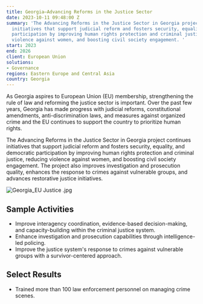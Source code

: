 ```yaml
---
title: Georgia—Advancing Reforms in the Justice Sector
date: 2023-10-11 09:48:00 Z
summary: 'The Advancing Reforms in the Justice Sector in Georgia project continues
  initiatives that support judicial reform and fosters security, equality, and democratic
  participation by improving human rights protection and criminal justice, reducing
  violence against women, and boosting civil society engagement. '
start: 2023
end: 2026
client: European Union
solutions:
- Governance
regions: Eastern Europe and Central Asia
country: Georgia
---
```


As Georgia aspires to European Union (EU) membership, strengthening the rule of law and reforming the justice sector is important. Over the past few years, Georgia has made progress with judicial reforms, constitutional amendments, anti-discrimination laws, and measures against organized crime and the EU continues to support the country to prioritize human rights. 

The Advancing Reforms in the Justice Sector in Georgia project continues initiatives that support judicial reform and fosters security, equality, and democratic participation by improving human rights protection and criminal justice, reducing violence against women, and boosting civil society engagement. The project also improves investigation and prosecution quality, enhances the response to crimes against vulnerable groups, and advances restorative justice initiatives. 

![Georgia_EU Justice .jpg](/uploads/Georgia_EU%20Justice%20.jpg)

## Sample Activities

* Improve interagency coordination, evidence-based decision-making, and capacity-building within the criminal justice system.
* Enhance investigation and prosecution capabilities through intelligence-led policing.
* Improve the justice system's response to crimes against vulnerable groups with a survivor-centered approach.

## Select Results

* Trained more than 100 law enforcement personnel on managing crime scenes.